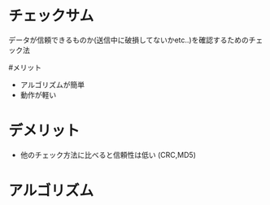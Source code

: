 # チェックサム
データが信頼できるものか(送信中に破損してないかetc..)を確認するためのチェック法

#メリット
- アルゴリズムが簡単
- 動作が軽い

# デメリット
- 他のチェック方法に比べると信頼性は低い
(CRC,MD5)

# アルゴリズム
